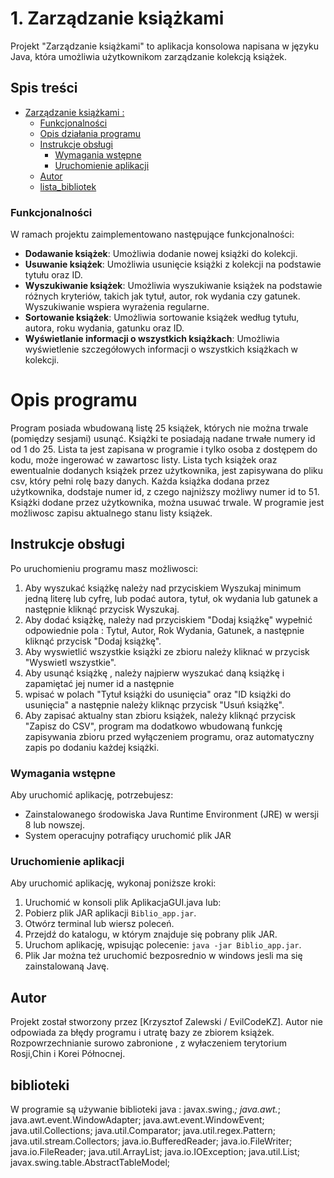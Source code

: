 # 1. Zarządzanie książkami

Projekt "Zarządzanie książkami" to aplikacja konsolowa napisana w języku Java, która umożliwia użytkownikom zarządzanie kolekcją książek.

## Spis treści

- [Zarządzanie książkami :](#zarządzanie-książkami)
    - [Funkcjonalności](#funkcjonalności)
    - [Opis działania programu](#opis_programu)
    - [Instrukcje obsługi](#instrukcje-obsługi)
        - [Wymagania wstępne](#wymagania-wstępne)
        - [Uruchomienie aplikacji](#uruchomienie-aplikacji)
    - [Autor](#autor)
    - [lista_bibliotek](#biblioteki)




### Funkcjonalności

W ramach projektu zaimplementowano następujące funkcjonalności:
- **Dodawanie książek**: Umożliwia dodanie nowej książki do kolekcji.
- **Usuwanie książek**: Umożliwia usunięcie książki z kolekcji na podstawie tytułu oraz ID.
- **Wyszukiwanie książek**: Umożliwia wyszukiwanie książek na podstawie różnych kryteriów, takich jak tytuł, autor, rok wydania czy gatunek. Wyszukiwanie wspiera wyrażenia regularne.
- **Sortowanie książek**: Umożliwia sortowanie książek według tytułu, autora, roku wydania, gatunku oraz ID.
- **Wyświetlanie informacji o wszystkich książkach**: Umożliwia wyświetlenie szczegółowych informacji o wszystkich książkach w kolekcji.

# Opis programu

Program posiada wbudowaną listę 25 książek, których nie można trwale (pomiędzy sesjami) usunąć.
Książki te posiadają nadane trwałe numery id od 1 do 25. Lista ta jest zapisana w programie i tylko osoba z dostępem do kodu,
może ingerować w zawartosc listy. Lista tych książek oraz ewentualnie dodanych książek przez użytkownika,
jest zapisywana do pliku csv, który pełni rolę bazy danych. Każda książka dodana przez użytkownika,
dodstaje numer id, z czego najniższy możliwy numer id to 51. Książki dodane przez użytkownika, można usuwać trwale.
W programie jest możliwosc zapisu aktualnego stanu listy książek.

## Instrukcje obsługi

Po uruchomieniu programu masz możliwosci:
1. Aby wyszukać książkę należy nad przyciskiem Wyszukaj minimum jedną literę lub cyfrę,
lub podać autora, tytuł, ok wydania lub gatunek a następnie kliknąć przycisk Wyszukaj.
2. Aby dodać książkę, należy nad przyciskiem "Dodaj książkę" wypełnić odpowiednie pola :
Tytuł, Autor, Rok Wydania, Gatunek, a następnie kliknąć przycisk "Dodaj książkę".
3.  Aby wyswietlić wszystkie książki ze zbioru należy kliknać w przycisk "Wyswietl wszystkie".
4.  Aby usunąć książkę , należy najpierw wyszukać daną książkę i zapamiętać jej numer id a następnie
5. wpisać w polach "Tytuł książki do usunięcia" oraz "ID książki do usunięcia" a następnie należy
kliknąc przycisk "Usuń książkę".
6. Aby zapisać aktualny stan zbioru książek, należy kliknąć przycisk "Zapisz do CSV",
program ma dodatkowo wbudowaną funkcję zapisywania zbioru przed wyłączeniem programu, oraz automatyczny
zapis po dodaniu każdej książki.

### Wymagania wstępne

Aby uruchomić aplikację, potrzebujesz:
- Zainstalowanego środowiska Java Runtime Environment (JRE) w wersji 8 lub nowszej.
- System operacujny potrafiący uruchomić plik JAR

### Uruchomienie aplikacji

Aby uruchomić aplikację, wykonaj poniższe kroki:
1. Uruchomić w konsoli plik AplikacjaGUI.java lub: 
2. Pobierz plik JAR aplikacji `Biblio_app.jar`.
2. Otwórz terminal lub wiersz poleceń.
3. Przejdź do katalogu, w którym znajduje się pobrany plik JAR.
4. Uruchom aplikację, wpisując polecenie: `java -jar Biblio_app.jar`.
5. Plik Jar można też uruchomić bezposrednio w windows jesli ma się zainstalowaną Javę.

## Autor

Projekt został stworzony przez [Krzysztof Zalewski / EvilCodeKZ].
Autor nie odpowiada za błędy programu i utratę bazy ze zbiorem książek.
Rozpowrzechnianie surowo zabronione , z wyłaczeniem terytorium Rosji,Chin i Korei Północnej.

## biblioteki

W programie są używanie biblioteki java :
javax.swing.*;
java.awt.*;
java.awt.event.WindowAdapter;
java.awt.event.WindowEvent;
java.util.Collections;
java.util.Comparator;
java.util.regex.Pattern;
java.util.stream.Collectors;
java.io.BufferedReader;
java.io.FileWriter;
java.io.FileReader;
java.util.ArrayList;
java.io.IOException;
java.util.List;
javax.swing.table.AbstractTableModel;


